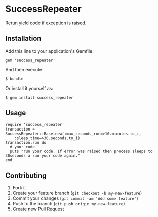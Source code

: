 
# SuccessRepeater

Rerun yield code if exception is raised.

## Installation

Add this line to your application's Gemfile:

    gem 'success_repeater'

And then execute:

    $ bundle

Or install it yourself as:

    $ gem install success_repeater

## Usage

    require 'success_repeater'
    transaction = SuccessRepeater::Base.new(:max_seconds_run=>10.minutes.to_i,
        :sleep_time=>30.seconds.to_i)
    transaction.run do
      # your code
      puts "run your code. If error was raised then process sleeps to 30seconds a run your code again."
    end

## Contributing

1. Fork it
2. Create your feature branch (`git checkout -b my-new-feature`)
3. Commit your changes (`git commit -am 'Add some feature'`)
4. Push to the branch (`git push origin my-new-feature`)
5. Create new Pull Request